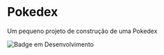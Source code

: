 # Pokedex

Um pequeno projeto de construção de uma Pokedex

![Badge em Desenvolvimento](https://img.shields.io/badge/Status-Em%20Constru%C3%A7%C3%A3o-pink)
